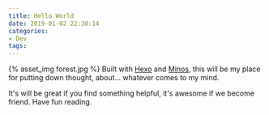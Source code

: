 ```yaml
---
title: Hello World
date: 2019-01-02 22:30:14
categories:
- Dev
tags:
---
```

{% asset_img forest.jpg %}
Built with [Hexo](https://hexo.io/docs/index.html) and [Minos](https://github.com/ppoffice/hexo-theme-minos.git), this will be my place for putting down thought, about... whatever comes to my mind.

It's will be great if you find something helpful, it's awesome if we become friend.
Have fun reading.
